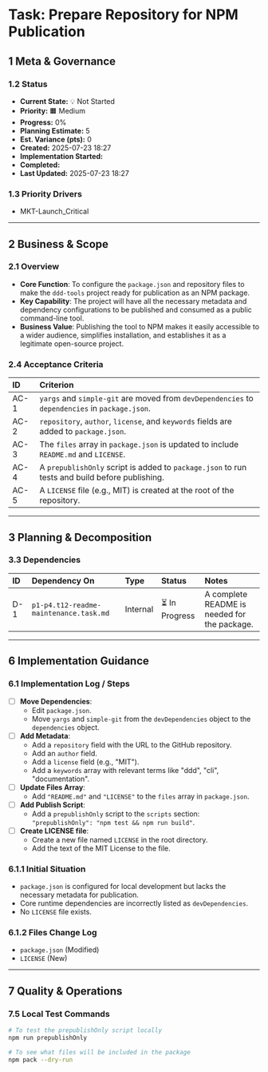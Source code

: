 # Task: Prepare Repository for NPM Publication

## 1 Meta & Governance

### 1.2 Status

- **Current State:** 💡 Not Started
- **Priority:** 🟧 Medium
- **Progress:** 0%
- **Planning Estimate:** 5
- **Est. Variance (pts):** 0
- **Created:** 2025-07-23 18:27
- **Implementation Started:**
- **Completed:**
- **Last Updated:** 2025-07-23 18:27

### 1.3 Priority Drivers

- MKT-Launch_Critical

---

## 2 Business & Scope

### 2.1 Overview

- **Core Function**: To configure the `package.json` and repository files to make the `ddd-tools` project ready for publication as an NPM package.
- **Key Capability**: The project will have all the necessary metadata and dependency configurations to be published and consumed as a public command-line tool.
- **Business Value**: Publishing the tool to NPM makes it easily accessible to a wider audience, simplifies installation, and establishes it as a legitimate open-source project.

### 2.4 Acceptance Criteria

| ID   | Criterion                                                                                      |
| :--- | :--------------------------------------------------------------------------------------------- |
| AC-1 | `yargs` and `simple-git` are moved from `devDependencies` to `dependencies` in `package.json`. |
| AC-2 | `repository`, `author`, `license`, and `keywords` fields are added to `package.json`.          |
| AC-3 | The `files` array in `package.json` is updated to include `README.md` and `LICENSE`.           |
| AC-4 | A `prepublishOnly` script is added to `package.json` to run tests and build before publishing. |
| AC-5 | A `LICENSE` file (e.g., MIT) is created at the root of the repository.                         |

---

## 3 Planning & Decomposition

### 3.3 Dependencies

| ID  | Dependency On                          | Type     | Status         | Notes                                        |
| :-- | :------------------------------------- | :------- | :------------- | :------------------------------------------- |
| D-1 | `p1-p4.t12-readme-maintenance.task.md` | Internal | ⏳ In Progress | A complete README is needed for the package. |

---

## 6 Implementation Guidance

### 6.1 Implementation Log / Steps

- [ ] **Move Dependencies**:
  - Edit `package.json`.
  - Move `yargs` and `simple-git` from the `devDependencies` object to the `dependencies` object.
- [ ] **Add Metadata**:
  - Add a `repository` field with the URL to the GitHub repository.
  - Add an `author` field.
  - Add a `license` field (e.g., "MIT").
  - Add a `keywords` array with relevant terms like "ddd", "cli", "documentation".
- [ ] **Update Files Array**:
  - Add `"README.md"` and `"LICENSE"` to the `files` array in `package.json`.
- [ ] **Add Publish Script**:
  - Add a `prepublishOnly` script to the `scripts` section: `"prepublishOnly": "npm test && npm run build"`.
- [ ] **Create LICENSE file**:
  - Create a new file named `LICENSE` in the root directory.
  - Add the text of the MIT License to the file.

### 6.1.1 Initial Situation

- `package.json` is configured for local development but lacks the necessary metadata for publication.
- Core runtime dependencies are incorrectly listed as `devDependencies`.
- No `LICENSE` file exists.

### 6.1.2 Files Change Log

- `package.json` (Modified)
- `LICENSE` (New)

---

## 7 Quality & Operations

### 7.5 Local Test Commands

```bash
# To test the prepublishOnly script locally
npm run prepublishOnly

# To see what files will be included in the package
npm pack --dry-run
```
